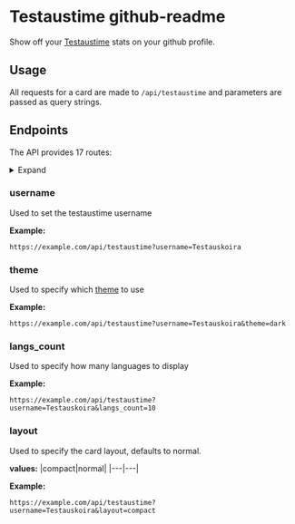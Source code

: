 
# Testaustime github-readme

Show off your [Testaustime](https://github.com/Testaustime) stats on your github profile.




## Usage

All requests for a card are made to `/api/testaustime` and parameters are passed as query strings.

## Endpoints
The API provides 17 routes:
<details>
    <summary>Expand</summary>

- [username](#username)
- [theme](#theme)
- [langs_count](#langs_count)
- [layout](#layout)
- [title_color](#coloring)
- [bg_color](#coloring)
- [text_color](#coloring)
- [icon_color](#coloring)
- [border_radius](#border_radius)
- [border_color](#coloring)
- [locale](#locale)
- [hide_title](#hide_title)
- [hide_border](#hide_border)
- [hide](#hide)
- [line_height](#line_height)
- [hide_progress](#hide_progress)
- [custom_title](#custom_title)

</details>

### username <a name="username"></a>
Used to set the testaustime username

**Example:**
    
    https://example.com/api/testaustime?username=Testauskoira


### theme <a name="theme"></a>
Used to specify which [theme](#themes) to use

**Example:**
    
    https://example.com/api/testaustime?username=Testauskoira&theme=dark

### langs_count <a name="langs_count"></a>
Used to specify how many languages to display

**Example:**

    https://example.com/api/testaustime?username=Testauskoira&langs_count=10

### layout <a name="layout"></a>
Used to specify the card layout, defaults to normal.

**values:**
|compact|normal|
|---|---|

**Example:**

    https://example.com/api/testaustime?username=Testauskoira&layout=compact






